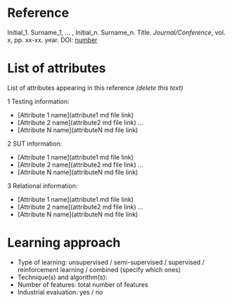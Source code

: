 # Reference

Initial_1. Surname_1, ... , Initial_n. Surname_n. Title. *Journal/Conference*, vol. x, pp. xx-xx. year. DOI: [number](https://www.doi.org/)

# List of attributes

List of attributes appearing in this reference *(delete this text)*

1 Testing information:
* [Attribute 1 name](attribute1 md file link)
* [Attribute 2 name](attribute2 md file link)
...
* [Attribute N name](attributeN md file link)

2 SUT information:
* [Attribute 1 name](attribute1 md file link)
* [Attribute 2 name](attribute2 md file link)
...
* [Attribute N name](attributeN md file link)

3 Relational information:
* [Attribute 1 name](attribute1 md file link)
* [Attribute 2 name](attribute2 md file link)
...
* [Attribute N name](attributeN md file link)

# Learning approach

* Type of learning: unsupervised / semi-supervised / supervised / reinforcement learning / combined (specify which ones)
* Technique(s) and algorithm(s):
* Number of features: total number of features
* Industrial evaluation: yes / no